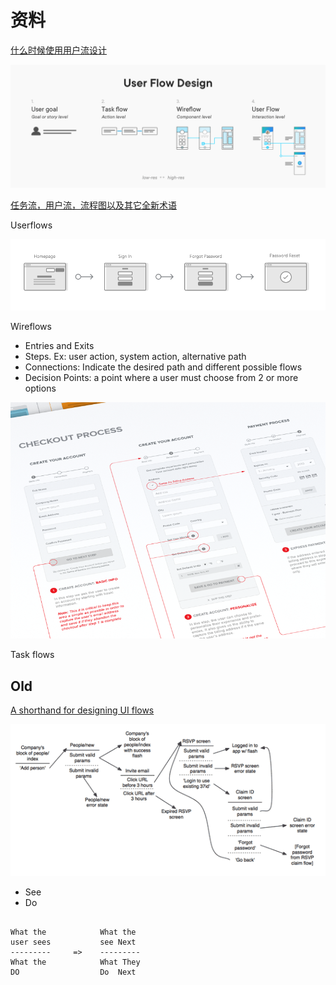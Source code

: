 # 资料


[什么时候使用用户流设计](https://uxdesign.cc/when-to-use-user-flows-guide-8b26ca9aa36a)

![UserFlow Design](./images/userflow-design.png)

[任务流，用户流，流程图以及其它全新术语](https://uxplanet.org/ux-glossary-task-flows-user-flows-flowcharts-and-some-new-ish-stuff-2321044d837d)

Userflows

![Userflows](./images/userflow.png)

Wireflows

 - Entries and Exits
 - Steps. Ex: user action, system action, alternative path
 - Connections: Indicate the desired path and different possible flows
 - Decision Points: a point where a user must choose from 2 or more options

![Wireflows](./images/wireflows.png)

Task flows



## Old

[A shorthand for designing UI flows](https://signalvnoise.com/posts/1926-a-shorthand-for-designing-ui-flows)

![Shortand](./images/shortand.png)

 - See
 - Do
 
```
 
What the            What the
user sees           see Next
---------     =>    ---------
What the            What They 
DO                  Do  Next
 
````